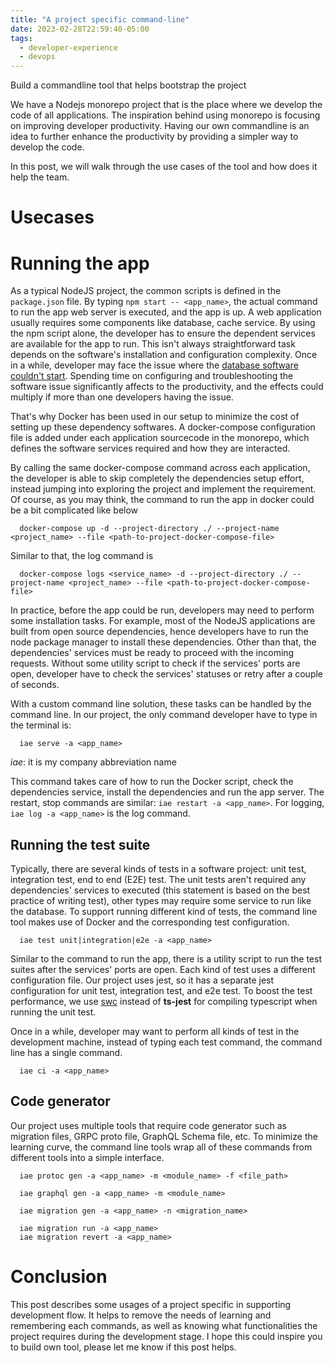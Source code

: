 ```yaml
---
title: "A project specific command-line"
date: 2023-02-28T22:59:40-05:00
tags:
  - developer-experience
  - devops
---
```

Build a commandline tool that helps bootstrap the project

<!--more-->

We have a Nodejs monorepo project that is the place where we develop the code of all applications.
The inspiration behind using monorepo is focusing on improving developer productivity.
Having our own commandline is an idea to further enhance the productivity by providing a simpler way to develop the code.

In this post, we will walk through the use cases of the tool and how does it help the team.

# Usecases

# Running the app

As a typical NodeJS project, the common scripts is defined in the `package.json` file. By typing `npm start -- <app_name>`, the actual command to run the app web server is executed, and the app is up.
A web application usually requires some components like database, cache service. By using the npm script alone, the developer has to ensure the dependent services are available for the app to run.
This isn't always straightforward task depends on the software's installation and configuration complexity.
Once in a while, developer may face the issue where the [database software couldn't start](https://stackoverflow.com/questions/36436120/fatal-error-lock-file-postmaster-pid-already-exists).
Spending time on configuring and troubleshooting the software issue significantly affects to the productivity, and the effects could multiply if more than one developers having the issue.

That's why Docker has been used in our setup to minimize the cost of setting up these dependency softwares. A docker-compose configuration file is added under each application sourcecode in the monorepo,
which defines the software services required and how they are interacted.

By calling the same docker-compose command across each application, the developer is able to skip completely the dependencies setup effort, instead jumping into exploring the project and implement the requirement. Of course, as you may think, the command to run the app in docker could be a bit complicated like below

```
  docker-compose up -d --project-directory ./ --project-name <project_name> --file <path-to-project-docker-compose-file>
```

Similar to that, the log command is

```
  docker-compose logs <service_name> -d --project-directory ./ --project-name <project_name> --file <path-to-project-docker-compose-file>
```

In practice, before the app could be run, developers may need to perform some installation tasks. For example, most of the NodeJS applications are built from open source dependencies, hence developers have to run the node package manager to install these dependencies. Other than that, the dependencies' services must be ready to proceed with the incoming requests. Without some utility script to check if the services' ports are open, developer have to check the services' statuses or retry after a couple of seconds.

With a custom command line solution, these tasks can be handled by the command line. In our project, the only command developer have to type in the terminal is:

```
  iae serve -a <app_name>
```

*iae*: it is my company abbreviation name

This command takes care of how to run the Docker script, check the dependencies service, install the dependencies and run the app server.
The restart, stop commands are similar: `iae restart -a <app_name>`. For logging, `iae log -a <app_name>` is the log command.

## Running the test suite

Typically, there are several kinds of tests in a software project: unit test, integration test, end to end (E2E) test.
The unit tests aren't required any dependencies' services to executed (this statement is based on the best practice of writing test), other types may require some service to run like the database. To support running different kind of tests, the command line tool makes use of Docker and the corresponding test configuration.

```
  iae test unit|integration|e2e -a <app_name>
```

Similar to the command to run the app, there is a utility script to run the test suites after the services' ports are open. Each kind of test uses a different configuration file. Our project uses jest, so it has a separate jest configuration for unit test, integration test, and e2e test. To boost the test performance, we use [swc](https://github.com/swc-project/swc) instead of **ts-jest** for compiling typescript when running the unit test.

Once in a while, developer may want to perform all kinds of test in the development machine, instead of typing each test command, the command line has a single command.

```
  iae ci -a <app_name>
```

## Code generator

Our project uses multiple tools that require code generator such as migration files, GRPC proto file, GraphQL Schema file, etc.
To minimize the learning curve, the command line tools wrap all of these commands from different tools into a simple interface.

```
  iae protoc gen -a <app_name> -m <module_name> -f <file_path>

```

```
  iae graphql gen -a <app_name> -m <module_name>
```

```
  iae migration gen -a <app_name> -n <migration_name>

  iae migration run -a <app_name>
  iae migration revert -a <app_name>
```

# Conclusion

This post describes some usages of a project specific in supporting development flow. It helps to remove the needs of learning and remembering each commands, as well as knowing what functionalities the project requires during the development stage. I hope this could inspire you to build own tool, please let me know if this post helps.
